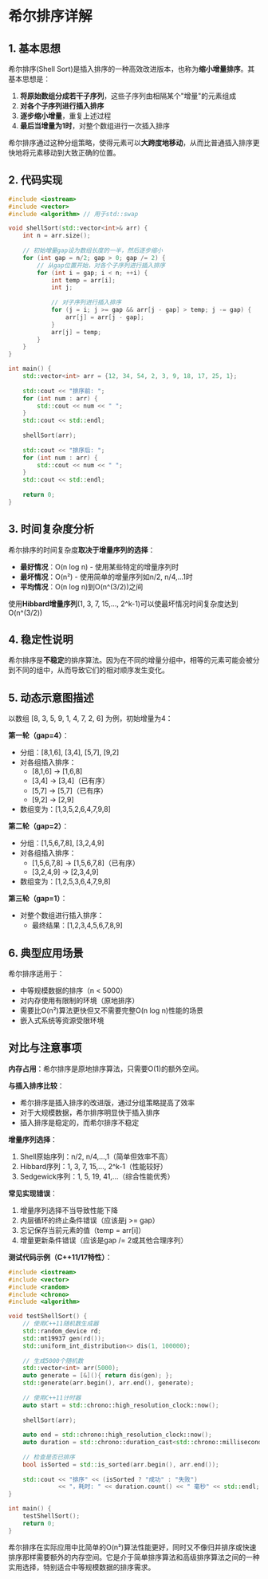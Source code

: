 # 希尔排序详解

## 1. 基本思想

希尔排序(Shell Sort)是插入排序的一种高效改进版本，也称为**缩小增量排序**。其基本思想是：
1. **将原始数组分成若干子序列**，这些子序列由相隔某个"增量"的元素组成
2. **对各个子序列进行插入排序**
3. **逐步缩小增量**，重复上述过程
4. **最后当增量为1时**，对整个数组进行一次插入排序

希尔排序通过这种分组策略，使得元素可以**大跨度地移动**，从而比普通插入排序更快地将元素移动到大致正确的位置。

## 2. 代码实现

```cpp
#include <iostream>
#include <vector>
#include <algorithm> // 用于std::swap

void shellSort(std::vector<int>& arr) {
    int n = arr.size();
    
    // 初始增量gap设为数组长度的一半，然后逐步缩小
    for (int gap = n/2; gap > 0; gap /= 2) {
        // 从gap位置开始，对各个子序列进行插入排序
        for (int i = gap; i < n; ++i) {
            int temp = arr[i];
            int j;
            
            // 对子序列进行插入排序
            for (j = i; j >= gap && arr[j - gap] > temp; j -= gap) {
                arr[j] = arr[j - gap];
            }
            arr[j] = temp;
        }
    }
}

int main() {
    std::vector<int> arr = {12, 34, 54, 2, 3, 9, 18, 17, 25, 1};
    
    std::cout << "排序前: ";
    for (int num : arr) {
        std::cout << num << " ";
    }
    std::cout << std::endl;
    
    shellSort(arr);
    
    std::cout << "排序后: ";
    for (int num : arr) {
        std::cout << num << " ";
    }
    std::cout << std::endl;
    
    return 0;
}
```

## 3. 时间复杂度分析

希尔排序的时间复杂度**取决于增量序列的选择**：
- **最好情况**：O(n log n) - 使用某些特定的增量序列时
- **最坏情况**：O(n²) - 使用简单的增量序列如n/2, n/4,...1时
- **平均情况**：O(n log n)到O(n^(3/2))之间

使用**Hibbard增量序列**(1, 3, 7, 15,..., 2^k-1)可以使最坏情况时间复杂度达到O(n^(3/2))

## 4. 稳定性说明

希尔排序是**不稳定**的排序算法。因为在不同的增量分组中，相等的元素可能会被分到不同的组中，从而导致它们的相对顺序发生变化。

## 5. 动态示意图描述

以数组 [8, 3, 5, 9, 1, 4, 7, 2, 6] 为例，初始增量为4：

**第一轮（gap=4）**：
- 分组：[8,1,6], [3,4], [5,7], [9,2]
- 对各组插入排序：
  - [8,1,6] → [1,6,8]
  - [3,4] → [3,4]（已有序）
  - [5,7] → [5,7]（已有序）
  - [9,2] → [2,9]
- 数组变为：[1,3,5,2,6,4,7,9,8]

**第二轮（gap=2）**：
- 分组：[1,5,6,7,8], [3,2,4,9]
- 对各组插入排序：
  - [1,5,6,7,8] → [1,5,6,7,8]（已有序）
  - [3,2,4,9] → [2,3,4,9]
- 数组变为：[1,2,5,3,6,4,7,9,8]

**第三轮（gap=1）**：
- 对整个数组进行插入排序：
  - 最终结果：[1,2,3,4,5,6,7,8,9]

## 6. 典型应用场景

希尔排序适用于：
- 中等规模数据的排序（n < 5000）
- 对内存使用有限制的环境（原地排序）
- 需要比O(n²)算法更快但又不需要完整O(n log n)性能的场景
- 嵌入式系统等资源受限环境

## 对比与注意事项

**内存占用**：希尔排序是原地排序算法，只需要O(1)的额外空间。

**与插入排序比较**：
- 希尔排序是插入排序的改进版，通过分组策略提高了效率
- 对于大规模数据，希尔排序明显快于插入排序
- 插入排序是稳定的，而希尔排序不稳定

**增量序列选择**：
1. Shell原始序列：n/2, n/4,...,1（简单但效率不高）
2. Hibbard序列：1, 3, 7, 15,..., 2^k-1（性能较好）
3. Sedgewick序列：1, 5, 19, 41,...（综合性能优秀）

**常见实现错误**：
1. 增量序列选择不当导致性能下降
2. 内层循环的终止条件错误（应该是j >= gap）
3. 忘记保存当前元素的值（temp = arr[i]）
4. 增量更新条件错误（应该是gap /= 2或其他合理序列）

**测试代码示例（C++11/17特性）**：

```cpp
#include <iostream>
#include <vector>
#include <random>
#include <chrono>
#include <algorithm>

void testShellSort() {
    // 使用C++11随机数生成器
    std::random_device rd;
    std::mt19937 gen(rd());
    std::uniform_int_distribution<> dis(1, 100000);
    
    // 生成5000个随机数
    std::vector<int> arr(5000);
    auto generate = [&](){ return dis(gen); };
    std::generate(arr.begin(), arr.end(), generate);
    
    // 使用C++11计时器
    auto start = std::chrono::high_resolution_clock::now();
    
    shellSort(arr);
    
    auto end = std::chrono::high_resolution_clock::now();
    auto duration = std::chrono::duration_cast<std::chrono::milliseconds>(end - start);
    
    // 检查是否已排序
    bool isSorted = std::is_sorted(arr.begin(), arr.end());
    
    std::cout << "排序" << (isSorted ? "成功" : "失败") 
              << "，耗时: " << duration.count() << " 毫秒" << std::endl;
}

int main() {
    testShellSort();
    return 0;
}
```

希尔排序在实际应用中比简单的O(n²)算法性能更好，同时又不像归并排序或快速排序那样需要额外的内存空间。它是介于简单排序算法和高级排序算法之间的一种实用选择，特别适合中等规模数据的排序需求。